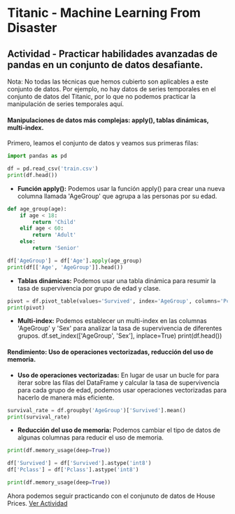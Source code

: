 # Titanic - Machine Learning From Disaster

## Actividad - Practicar habilidades avanzadas de pandas en un conjunto de datos desafiante.

Nota: No todas las técnicas que hemos cubierto son aplicables a este conjunto de datos. Por ejemplo, no hay datos de series temporales en el conjunto de datos del Titanic, por lo que no podemos practicar la manipulación de series temporales aquí.

#### Manipulaciones de datos más complejas: apply(), tablas dinámicas, multi-index.

Primero, leamos el conjunto de datos y veamos sus primeras filas:
```python
import pandas as pd

df = pd.read_csv('train.csv')
print(df.head())
```

- **Función apply():** Podemos usar la función apply() para crear una nueva columna llamada 'AgeGroup' que agrupa a las personas por su edad.
```python
def age_group(age):
    if age < 18:
        return 'Child'
    elif age < 60:
        return 'Adult'
    else:
        return 'Senior'

df['AgeGroup'] = df['Age'].apply(age_group)
print(df[['Age', 'AgeGroup']].head())
```

- **Tablas dinámicas:** Podemos usar una tabla dinámica para resumir la tasa de supervivencia por grupo de edad y clase.
```python
pivot = df.pivot_table(values='Survived', index='AgeGroup', columns='Pclass', aggfunc='mean')
print(pivot)
```

- **Multi-index:** Podemos establecer un multi-index en las columnas 'AgeGroup' y 'Sex' para analizar la tasa de supervivencia de diferentes grupos.
df.set_index(['AgeGroup', 'Sex'], inplace=True)
print(df.head())

#### Rendimiento: Uso de operaciones vectorizadas, reducción del uso de memoria.

- **Uso de operaciones vectorizadas:** En lugar de usar un bucle for para iterar sobre las filas del DataFrame y calcular la tasa de supervivencia para cada grupo de edad, podemos usar operaciones vectorizadas para hacerlo de manera más eficiente.
```python
survival_rate = df.groupby('AgeGroup')['Survived'].mean()
print(survival_rate)
```

- **Reducción del uso de memoria:** Podemos cambiar el tipo de datos de algunas columnas para reducir el uso de memoria.
```python
print(df.memory_usage(deep=True))

df['Survived'] = df['Survived'].astype('int8')
df['Pclass'] = df['Pclass'].astype('int8')

print(df.memory_usage(deep=True))
```

Ahora podemos seguir practicando con el conjunuto de datos de House Prices.
[Ver Actividad](https://github.com/apholdings/Ciencia_de_Datos_con_Python/blob/main/8%29%20Pandas%20Avanzado/House%20Prices%20-%20Advanced%20Regression%20Techniques/README.md)